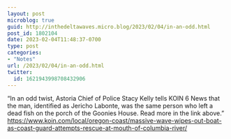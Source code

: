 ```yaml
---
layout: post
microblog: true
guid: http://inthedeltawaves.micro.blog/2023/02/04/in-an-odd.html
post_id: 1802104
date: 2023-02-04T11:48:37-0700
type: post
categories:
- "Notes"
url: /2023/02/04/in-an-odd.html
twitter:
  id: 1621943998708432906
---
```

<p>“In an odd twist, Astoria Chief of Police Stacy Kelly tells KOIN 6 News that the man, identified as Jericho Labonte, was the same person who left a dead fish on the porch of the Goonies House. Read more in the link above.” <a href="https://www.koin.com/local/oregon-coast/massive-wave-wipes-out-boat-as-coast-guard-attempts-rescue-at-mouth-of-columbia-river/" target="_blank" rel="nofollow noopener noreferrer"><span class="invisible">https://www.</span><span class="ellipsis">koin.com/local/oregon-coast/ma</span><span class="invisible">ssive-wave-wipes-out-boat-as-coast-guard-attempts-rescue-at-mouth-of-columbia-river/</span></a></p>
